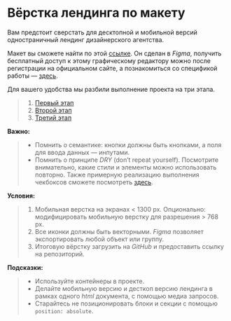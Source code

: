 # Вёрстка лендинга по макету

Вам предстоит сверстать для десктопной и мобильной версий одностраничный лендинг дизайнерского агентства.

Макет вы сможете найти по этой [ссылке](https://www.figma.com/file/TdXgADLSbn7npH24qcjkAg/IC-Repair-Design-Project?node-id=0%3A1 "Макет Figma"). Он сделан в _Figma_, получить бесплатный доступ к этому графическому редактору можно после регистрации на официальном сайте, а познакомиться со спецификой работы — [здесь](https://www.youtube.com/watch?v=aQO_XjHYq8I&ab_channel=%D0%90%D0%BD%D0%BD%D0%B0%D0%91%D0%BB%D0%BE%D0%BA "Урок по Figma").

Для вашего удобства мы разбили выполнение проекта на три этапа.

> 1. [Первый этап](https://www.figma.com/file/ymqdAeKFtqaapjJ2vTNdPj/Step-1?node-id=0%3A1&t=BRTDpzGI9NS4PPwR-0 "Первый этап")
> 2. [Второй этап](https://www.figma.com/file/09z6A4hW6LYy5LgzXxRrUP/Step2?node-id=0%3A1&t=zO8cLTsVu6BMZgO4-0 "Второй этап")
> 3. [Третий этап](https://www.figma.com/file/dRJXvepEnMdszuMlmotIGj/Step-3?node-id=0%3A1&t=RHszPpQoZOKgAKb1-0 "Третий этап")

**Важно:**

> - Помнить о семантике: кнопки должны быть кнопками, а поля для ввода данных — инпутами.
> - Помнить о принципе _DRY_ (don’t repeat yourself). Посмотрите внимательно, какие стили и элементы можно использовать повторно.
>   Также примерную реализацию выполнения чекбоксов сможете посмотреть [здесь](https://codepen.io/SkillFactory/pen/qBpdZPY "Пример чекбокса").

**Условия:**

> 1. Мобильная верстка на экранах < 1300 px. Опционально: модифицировать мобильную верстку для разрешения > 768 px.
> 2. Все иконки должны быть векторными. _Figma_ позволяет экспортировать любой объект или группу.
> 3. Итоговую вёрстку загрузить на _GitHub_ и предоставить ссылку на репозиторий.

**Подсказки:**

> - Используйте контейнеры в проекте.
> - Делайте мобильную версию и десткоп версию лендинга в рамках одного _html_ документа, с помощью медиа запросов.
> - Старайтесь не позиционировать блоки и секции с помощью `position: absolute`.
